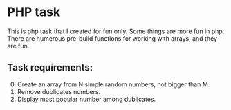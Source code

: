 PHP task
=============

This is php task that I created for fun only.
Some things are more fun in php. There are numerous pre-build functions for working with arrays, and they are fun.


Task requirements: 
-------------- 

0. Create an array from N simple random numbers, not bigger than M. 
0. Remove dublicates numbers. 
0. Display most popular number among dublicates. 
